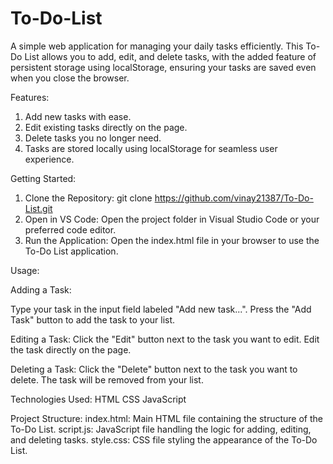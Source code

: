 # To-Do-List
A simple web application for managing your daily tasks efficiently. This To-Do List allows you to add, edit, and delete tasks, with the added feature of persistent storage using localStorage, ensuring your tasks are saved even when you close the browser.

Features:
1. Add new tasks with ease.
2. Edit existing tasks directly on the page.
3. Delete tasks you no longer need.
4. Tasks are stored locally using localStorage for seamless user experience.

Getting Started:
1. Clone the Repository: git clone https://github.com/vinay21387/To-Do-List.git
2. Open in VS Code: Open the project folder in Visual Studio Code or your preferred code editor.
3. Run the Application: Open the index.html file in your browser to use the To-Do List application.

Usage:

Adding a Task:

Type your task in the input field labeled "Add new task...".
Press the "Add Task" button to add the task to your list.

Editing a Task:
Click the "Edit" button next to the task you want to edit.
Edit the task directly on the page.

Deleting a Task:
Click the "Delete" button next to the task you want to delete.
The task will be removed from your list.

Technologies Used:
HTML
CSS
JavaScript

Project Structure:
index.html: Main HTML file containing the structure of the To-Do List.
script.js: JavaScript file handling the logic for adding, editing, and deleting tasks.
style.css: CSS file styling the appearance of the To-Do List.
